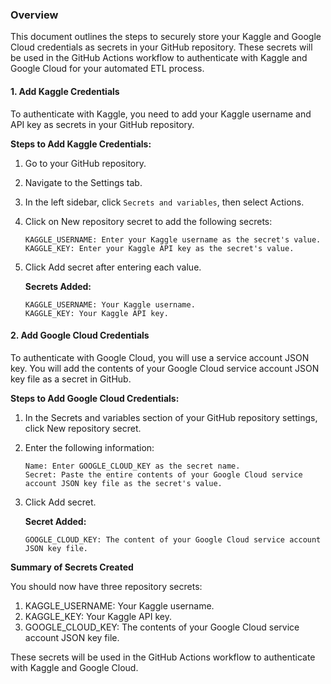 ### **Overview**

This document outlines the steps to securely store your Kaggle and Google Cloud credentials as secrets in your GitHub repository. These secrets will be used in the GitHub Actions workflow to authenticate with Kaggle and Google Cloud for your automated ETL process.

#### **1. Add Kaggle Credentials**

To authenticate with Kaggle, you need to add your Kaggle username and API key as secrets in your GitHub repository.

**Steps to Add Kaggle Credentials:**

1. Go to your GitHub repository.

2. Navigate to the Settings tab.

3. In the left sidebar, click `Secrets and variables`, then select Actions.

4. Click on New repository secret to add the following secrets:
   
    ```
    KAGGLE_USERNAME: Enter your Kaggle username as the secret's value.
    KAGGLE_KEY: Enter your Kaggle API key as the secret's value.
    ```

6. Click Add secret after entering each value.

   **Secrets Added:**
   ```
   KAGGLE_USERNAME: Your Kaggle username.
   KAGGLE_KEY: Your Kaggle API key.
   ```
   
#### **2. Add Google Cloud Credentials**

To authenticate with Google Cloud, you will use a service account JSON key. You will add the contents of your Google Cloud service account JSON key file as a secret in GitHub.

**Steps to Add Google Cloud Credentials:**

1. In the Secrets and variables section of your GitHub repository settings, click New repository secret.

2. Enter the following information:
   
    ```
    Name: Enter GOOGLE_CLOUD_KEY as the secret name.
    Secret: Paste the entire contents of your Google Cloud service account JSON key file as the secret's value.
    ```
    
4. Click Add secret.

   **Secret Added:**

   ``` 
   GOOGLE_CLOUD_KEY: The content of your Google Cloud service account JSON key file.
   ```
   
**Summary of Secrets Created**

You should now have three repository secrets:

1. KAGGLE_USERNAME: Your Kaggle username.
2. KAGGLE_KEY: Your Kaggle API key.
3. GOOGLE_CLOUD_KEY: The contents of your Google Cloud service account JSON key file.

These secrets will be used in the GitHub Actions workflow to authenticate with Kaggle and Google Cloud.

